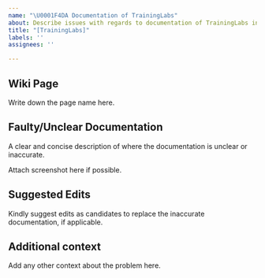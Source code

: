 ```yaml
---
name: "\U0001F4DA Documentation of TrainingLabs"
about: Describe issues with regards to documentation of TrainingLabs in Wiki
title: "[TrainingLabs]"
labels: ''
assignees: ''

---
```


## Wiki Page
Write down the page name here.

## Faulty/Unclear Documentation
A clear and concise description of where the documentation is unclear or inaccurate.

Attach screenshot here if possible.

## Suggested Edits
Kindly suggest edits as candidates to replace the inaccurate documentation, if applicable.

## Additional context
Add any other context about the problem here.

